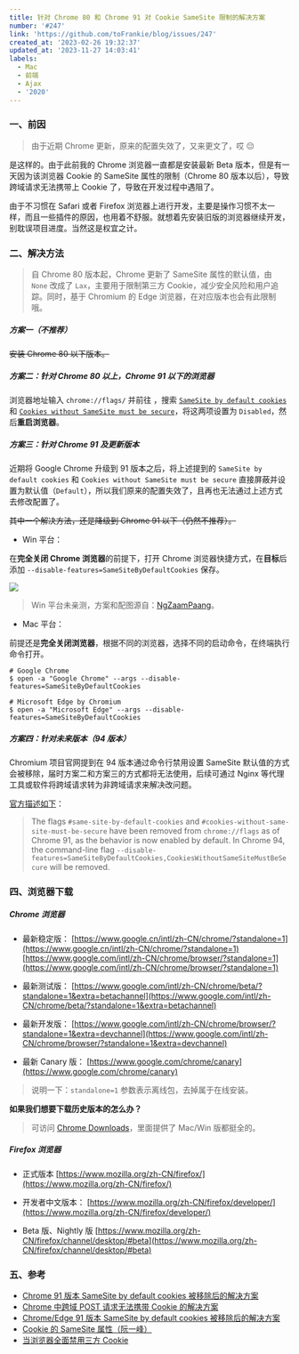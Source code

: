 ```yaml
---
title: 针对 Chrome 80 和 Chrome 91 对 Cookie SameSite 限制的解决方案
number: '#247'
link: 'https://github.com/toFrankie/blog/issues/247'
created_at: '2023-02-26 19:32:37'
updated_at: '2023-11-27 14:03:41'
labels:
  - Mac
  - 前端
  - Ajax
  - '2020'
---
```

### 一、前因

> 由于近期 Chrome 更新，原来的配置失效了，又来更文了，哎 😔

是这样的。由于此前我的 Chrome 浏览器一直都是安装最新 Beta 版本，但是有一天因为该浏览器  Cookie 的 SameSite 属性的限制（Chrome 80 版本以后），导致跨域请求无法携带上 Cookie 了，导致在开发过程中遇阻了。

由于不习惯在 Safari 或者 Firefox 浏览器上进行开发，主要是操作习惯不太一样，而且一些插件的原因，也用着不舒服。就想着先安装旧版的浏览器继续开发，别耽误项目进度。当然这是权宜之计。

### 二、解决方法

> 自 Chrome 80 版本起，Chrome 更新了 SameSite 属性的默认值，由 `None` 改成了 `Lax`，主要用于限制第三方 Cookie，减少安全风险和用户追踪。同时，基于 Chromium 的 Edge 浏览器，在对应版本也会有此限制哦。

##### 方案一（不推荐）

~~安装 Chrome 80 以下版本。~~

##### 方案二：针对 Chrome 80 以上，Chrome 91 以下的浏览器

浏览器地址输入 `chrome://flags/` 并前往 ，搜索 [`SameSite by default cookies`](chrome://flags/#same-site-by-default-cookies) 和 [`Cookies without SameSite must be secure`](chrome://flags/#cookies-without-same-site-must-be-secure)，将这两项设置为 `Disabled`，然后**重启浏览器**。

##### 方案三：针对 Chrome 91 及更新版本

近期将 Google Chrome 升级到 91 版本之后，将上述提到的 `SameSite by default cookies` 和 `Cookies without SameSite must be secure` 直接屏蔽并设置为默认值（`Default`），所以我们原来的配置失效了，且再也无法通过上述方式去修改配置了。

~~其中一个解决方法，还是降级到 Chrome 91 以下（仍然不推荐）。~~

* Win 平台：

在**完全关闭 Chrome 浏览器**的前提下，打开 Chrome 浏览器快捷方式，在**目标**后添加 `--disable-features=SameSiteByDefaultCookies` 保存。

![](https://upload-images.jianshu.io/upload_images/5128488-daf2645542ccaa23.png?imageMogr2/auto-orient/strip%7CimageView2/2/w/1240)

> Win 平台未亲测，方案和配图源自：[NgZaamPaang](https://juejin.cn/post/6967695146322247716)。

* Mac 平台：

前提还是**完全关闭浏览器**，根据不同的浏览器，选择不同的启动命令，在终端执行命令打开。

```shell
# Google Chrome
$ open -a "Google Chrome" --args --disable-features=SameSiteByDefaultCookies

# Microsoft Edge by Chromium
$ open -a "Microsoft Edge" --args --disable-features=SameSiteByDefaultCookies
```

##### 方案四：针对未来版本（94 版本）

Chromium 项目官网提到在 94 版本通过命令行禁用设置 SameSite 默认值的方式会被移除，届时方案二和方案三的方式都将无法使用，后续可通过 Nginx 等代理工具或软件将跨域请求转为非跨域请求来解决改问题。

[官方描述如下](https://www.chromium.org/updates/same-site)：

> The flags `#same-site-by-default-cookies` and `#cookies-without-same-site-must-be-secure` have been removed from `chrome://flags` as of Chrome 91, as the behavior is now enabled by default. In Chrome 94, the command-line flag `--disable-features=SameSiteByDefaultCookies,CookiesWithoutSameSiteMustBeSecure` will be removed.


### 四、浏览器下载

##### Chrome 浏览器
* 最新稳定版：
  [https://www.google.cn/intl/zh-CN/chrome/?standalone=1](https://www.google.cn/intl/zh-CN/chrome/?standalone=1)
  [https://www.google.com/intl/zh-CN/chrome/browser/?standalone=1](https://www.google.com/intl/zh-CN/chrome/browser/?standalone=1)

* 最新测试版：
  [https://www.google.com/intl/zh-CN/chrome/beta/?standalone=1&extra=betachannel](https://www.google.com/intl/zh-CN/chrome/beta/?standalone=1&extra=betachannel)


* 最新开发版：
[https://www.google.com/intl/zh-CN/chrome/browser/?standalone=1&extra=devchannel](https://www.google.com/intl/zh-CN/chrome/browser/?standalone=1&extra=devchannel)

* 最新 Canary 版：
[https://www.google.com/chrome/canary](https://www.google.com/chrome/canary)

> 说明一下：`standalone=1` 参数表示离线包，去掉属于在线安装。

**如果我们想要下载历史版本的怎么办？**

> 可访问 [Chrome Downloads](https://www.chromedownloads.net/)，里面提供了 Mac/Win 版都挺全的。

<!--

这里有个通用的下载地址，但是前提是，你需要知道想要下载的历史版本的版本号，挺蛋疼的是对吧。

> 下载地址是：`http://dl.google.com/chrome/install/[版本号后两位]/chrome_installer.exe`
>
> 假如要下载的版本号是 `15.0.874.102`，那么后两位就是 `874.102`，输入地址：`http://dl.google.com/chrome/install/874.102/chrome_installer.exe` 即可下载。
> 
> 该方法仅限于 Win 版，至于 Mac 版没找到方法，无奈。

-->

##### Firefox 浏览器

* 正式版本
[https://www.mozilla.org/zh-CN/firefox/](https://www.mozilla.org/zh-CN/firefox/)

* 开发者中文版本：
[https://www.mozilla.org/zh-CN/firefox/developer/](https://www.mozilla.org/zh-CN/firefox/developer/)
* Beta 版、Nightly 版
[https://www.mozilla.org/zh-CN/firefox/channel/desktop/#beta](https://www.mozilla.org/zh-CN/firefox/channel/desktop/#beta)


### 五、参考

* [Chrome 91 版本 SameSite by default cookies 被移除后的解决方案](https://blog.csdn.net/weixin_46146313/article/details/117707199)
* [Chrome 中跨域 POST 请求无法携带 Cookie 的解决方案](https://juejin.cn/post/6967695146322247716)
* [Chrome/Edge 91 版本 SameSite by default cookies 被移除后的解决方案](https://gadzan.com/chrome-edge-91hou)
* [Cookie 的 SameSite 属性（阮一峰）](http://www.ruanyifeng.com/blog/2019/09/cookie-samesite.html)
* [当浏览器全面禁用三方 Cookie](https://mp.weixin.qq.com/s?__biz=Mzg2NDAzMjE5NQ%3D%3D&chksm=ce6eccfff91945e990e0b21e777f5a85f3f0699f7d51e45a1dd83d0bf36eaf926f7e90fbe3ff&idx=1&lang=zh_CN&mid=2247485523&scene=21&sn=e7f3989448f5ff1e8905fc6596268e33&token=379611469#wechat_redirect)
